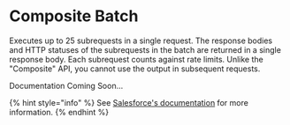 # Composite Batch

Executes up to 25 subrequests in a single request. The response bodies and HTTP statuses of the subrequests in the batch are returned in a single response body. Each subrequest counts against rate limits.  Unlike the "Composite" API, you cannot use the output in subsequent requests.

Documentation Coming Soon...  


{% hint style="info" %}
See [Salesforce's documentation](https://developer.salesforce.com/docs/atlas.en-us.api_rest.meta/api_rest/resources_composite_batch.htm) for more information.
{% endhint %}

